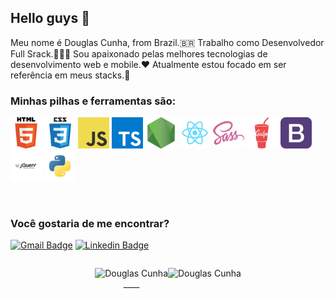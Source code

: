 ## Hello guys 👋

<!--
**Douglas-Cunha40/Douglas-Cunha40** is a ✨ _special_ ✨ repository because its `README.md` (this file) appears on your GitHub profile.

Here are some ideas to get you started:

- 🔭 I’m currently working on ...
- 🌱 I’m currently learning ...
- 👯 I’m looking to collaborate on ...
- 🤔 I’m looking for help with ...
- 💬 Ask me about ...
- 📫 How to reach me: ...
- 😄 Pronouns: ...
- ⚡ Fun fact: ...
-->

Meu nome é Douglas Cunha, from Brazil.🇧🇷  Trabalho como Desenvolvedor Full Srack.👨🏽‍💻  Sou apaixonado pelas melhores tecnologias de desenvolvimento web e mobile.♥️  Atualmente estou focado em ser referência em meus stacks.🚀

### Minhas pilhas e ferramentas são:


<code><img height="50" src="https://raw.githubusercontent.com/github/explore/80688e429a7d4ef2fca1e82350fe8e3517d3494d/topics/html/html.png"></code> 
<code><img height="50" src="https://raw.githubusercontent.com/github/explore/80688e429a7d4ef2fca1e82350fe8e3517d3494d/topics/css/css.png"></code> 
<code><img height="50" src="https://raw.githubusercontent.com/github/explore/80688e429a7d4ef2fca1e82350fe8e3517d3494d/topics/javascript/javascript.png"></code>
<code><img height="50" src="https://raw.githubusercontent.com/github/explore/80688e429a7d4ef2fca1e82350fe8e3517d3494d/topics/typescript/typescript.png"></code>
<code><img height="50" src="https://raw.githubusercontent.com/github/explore/80688e429a7d4ef2fca1e82350fe8e3517d3494d/topics/nodejs/nodejs.png"></code> 
<code><img height="50" src="https://raw.githubusercontent.com/github/explore/80688e429a7d4ef2fca1e82350fe8e3517d3494d/topics/react/react.png"></code>
<code><img height="50" src="https://raw.githubusercontent.com/github/explore/80688e429a7d4ef2fca1e82350fe8e3517d3494d/topics/sass/sass.png"></code> 
<code><img height="50" src="https://raw.githubusercontent.com/github/explore/80688e429a7d4ef2fca1e82350fe8e3517d3494d/topics/gulp/gulp.png"></code> 
<code><img height="50" src="https://raw.githubusercontent.com/github/explore/80688e429a7d4ef2fca1e82350fe8e3517d3494d/topics/bootstrap/bootstrap.png"></code>
<code><img height="50" src="https://raw.githubusercontent.com/github/explore/80688e429a7d4ef2fca1e82350fe8e3517d3494d/topics/jquery/jquery.png"></code>
<code><img height="50" src="https://raw.githubusercontent.com/github/explore/80688e429a7d4ef2fca1e82350fe8e3517d3494d/topics/python/python.png"></code>

<br />

### Você gostaria de me encontrar?

[![Gmail Badge](https://img.shields.io/badge/-douglas.reis.cunha@gmail.com-D14836?style=for-the-badge&logo=gmail&logoColor=white&link=mailto:douglas.reis.cunha@gmail.com)](mailto:douglas.reis.cunha@gmail.com)
[![Linkedin Badge](https://img.shields.io/badge/-LinkedIn-blue?style=flat-square&logo=Linkedin&logoColor=white&link=https://www.linkedin.com/in/douglas-cunha-11557a280)](https://www.linkedin.com/in/douglas-cunha-11557a280)


  <div style="display: flex; justify-content: center; gap:5">
    <p align="center">
    <img src="https://github-readme-stats.vercel.app/api?username=douglascunha&show_icons=true&theme=ambient_gradient" alt="Douglas Cunha"/>
    <br/>
    ____
  </p>

  <p align="center">
    <img src="https://github-readme-stats.vercel.app/api/top-langs/?username=douglas-cunha&theme=blue-green" alt="Douglas Cunha">
  </p>
</div>



